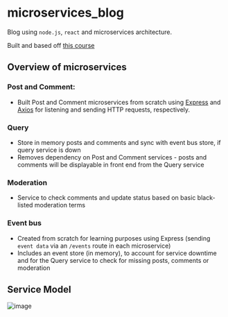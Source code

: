 # microservices_blog
Blog using `node.js`, `react` and microservices architecture.

Built and based off [this course](https://www.udemy.com/course/microservices-with-node-js-and-react/)

## Overview of microservices

### Post and Comment:
- Built Post and Comment microservices from scratch using [Express](https://expressjs.com/en/api.html) and [Axios](https://www.npmjs.com/package/axios) for listening and sending HTTP requests, respectively.

### Query 
- Store in memory posts and comments and sync with event bus store, if query service is down
- Removes dependency on Post and Comment services - posts and comments will be displayable in front end from the Query service

### Moderation
- Service to check comments and update status based on basic black-listed moderation terms 

### Event bus
- Created from scratch for learning purposes using Express (sending `event data` via an `/events` route in each microservice)
- Includes an event store (in memory), to account for service downtime and for the Query service to check for missing posts, comments or moderation

## Service Model
![image](https://user-images.githubusercontent.com/42571140/193404032-50b4f4fd-3336-4844-86fa-f80d4503a539.png)
